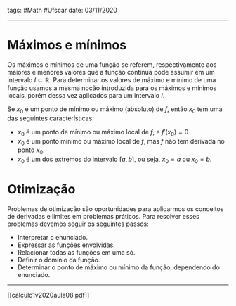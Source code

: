 tags: #Math #Ufscar 
date: 03/11/2020

---

# Máximos e mínimos
Os máximos e mínimos de uma função se referem, respectivamente aos maiores e menores valores que a função contínua pode assumir em um intervalo $I\subset\mathbb{R}$. Para determinar os valores de máximo e mínimo de uma função usamos a mesma noção introduzida para os máximos e mínimos locais, porém dessa vez aplicados para um intervalo $I$.

Se $x_0$ é um ponto de mínimo ou máximo (absoluto) de $f$, então $x_0$ tem uma das seguintes características:

- $x_0$ é um ponto de mínimo ou máximo local de $f$, e $f'(x_0)=0$
- $x_0$ é um ponto mínimo ou máximo local de $f$, mas $f$ não tem derivada no ponto $x_0$.
- $x_0$ é um dos extremos do intervalo $[a,b]$, ou seja, $x_0=a$ ou $x_0=b$.

# Otimização
Problemas de otimização são oportunidades para aplicarmos os conceitos de derivadas e limites em problemas práticos. Para resolver esses problemas devemos seguir os seguintes passos:

- Interpretar o enunciado.
- Expressar as funções envolvidas.
- Relacionar todas as funções em uma só.
- Definir o domínio da função.
- Determinar o ponto de máximo ou mínimo da função, dependendo do enunciado.

---

[[calculo1v2020aula08.pdf]]